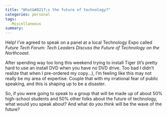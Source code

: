 ```yaml
---
title: "What&#8217;s the future of technology?"
categories: personal
tags:
  -Miscellaneous
summary: 
---
```

<p>Help!  I&#8217;ve agreed to speak on a panel at a local Technology Expo called <em>Future Tech Forum:  Tech Leaders Discuss the Future of Technology on the Northcoast.</em>  </p>

<p>After spending way too long this weekend trying to install Tiger (it&#8217;s pretty hard to use an install <span class="caps">DVD</span> when you have no <span class="caps">DVD</span> drive. Too bad I didn&#8217;t realize that when I pre-ordered my copy&#8230;), I&#8217;m feeling like this may not really be my area of expertise.  Couple that with my irrational fear of public speaking, and this is shaping up to be a disaster.</p>

<p>So, if you were going to speak to a group that will be made up of about 50% high-school students and 50% other folks about the future of technology, what would you speak about?  And what do <em>you</em> think will be the wave of the future?</p>
